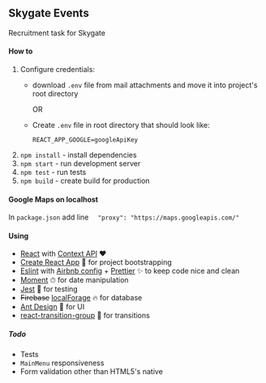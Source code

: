 ## Skygate Events

Recruitment task for Skygate

#### How to
1. Configure credentials:    
    * download `.env` file from mail attachments and move it into project's root directory 
    
      OR
    
    * Create `.env` file in root directory that should look like:
      ```
      REACT_APP_GOOGLE=googleApiKey
      ```
2. `npm install` - install dependencies
3. `npm start` - run development server
4. `npm test` - run tests
5. `npm build` - create build for production


#### Google Maps on localhost
In `package.json` add line `  "proxy": "https://maps.googleapis.com/"`

#### Using
* [React](https://reactjs.org/) with [Context API](https://reactjs.org/docs/context.html)  ❤
* [Create React App](https://github.com/facebookincubator/create-react-app) 💎 for project bootstrapping
* [Eslint](https://github.com/eslint/eslint) with [Airbnb config](https://github.com/airbnb/javascript) + [Prettier](https://github.com/prettier/prettier) ✨ to keep code nice and clean
* [Moment](https://github.com/moment/moment) ⏱ for date manipulation
* [Jest](https://github.com/facebook/jest) 📝 for testing
* ~~Firebase~~ [localForage](https://github.com/localForage/localForage) 🔥 for database
* [Ant Design](https://ant.design/) 🐜 for UI
* [react-transition-group](https://github.com/reactjs/react-transition-group) 🚀 for transitions

##### Todo
* Tests
* `MainMenu` responsiveness
* Form validation other than HTML5's native
